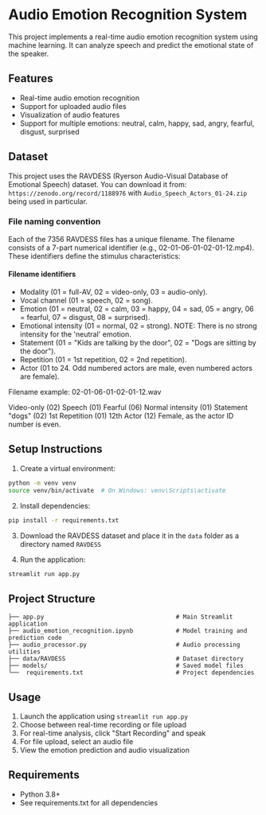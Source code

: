 # Audio Emotion Recognition System

This project implements a real-time audio emotion recognition system using machine learning. It can analyze speech and predict the emotional state of the speaker.

## Features
- Real-time audio emotion recognition
- Support for uploaded audio files
- Visualization of audio features
- Support for multiple emotions: neutral, calm, happy, sad, angry, fearful, disgust, surprised

## Dataset
This project uses the RAVDESS (Ryerson Audio-Visual Database of Emotional Speech) dataset. You can download it from:
`https://zenodo.org/record/1188976` with `Audio_Speech_Actors_01-24.zip` being used in particular.

### File naming convention

Each of the 7356 RAVDESS files has a unique filename. The filename consists of a 7-part numerical identifier (e.g., 02-01-06-01-02-01-12.mp4). These identifiers define the stimulus characteristics: 

#### Filename identifiers 

- Modality (01 = full-AV, 02 = video-only, 03 = audio-only).
- Vocal channel (01 = speech, 02 = song).
- Emotion (01 = neutral, 02 = calm, 03 = happy, 04 = sad, 05 = angry, 06 = fearful, 07 = disgust, 08 = surprised).
- Emotional intensity (01 = normal, 02 = strong). NOTE: There is no strong intensity for the 'neutral' emotion.
- Statement (01 = "Kids are talking by the door", 02 = "Dogs are sitting by the door").
- Repetition (01 = 1st repetition, 02 = 2nd repetition).
- Actor (01 to 24. Odd numbered actors are male, even numbered actors are female).

Filename example: 02-01-06-01-02-01-12.wav

Video-only (02)
Speech (01)
Fearful (06)
Normal intensity (01)
Statement "dogs" (02)
1st Repetition (01)
12th Actor (12)
Female, as the actor ID number is even.

## Setup Instructions

1. Create a virtual environment:
```bash
python -m venv venv
source venv/bin/activate  # On Windows: venv\Scripts\activate
```

2. Install dependencies:
```bash
pip install -r requirements.txt
```

3. Download the RAVDESS dataset and place it in the `data` folder as a directory named `RAVDESS`

4. Run the application:
```bash
streamlit run app.py
```

## Project Structure
```
├── app.py                                     # Main Streamlit application
├── audio_emotion_recognition.ipynb            # Model training and prediction code
├── audio_processor.py                         # Audio processing utilities
├── data/RAVDESS                               # Dataset directory
├── models/                                    # Saved model files
└──  requirements.txt                          # Project dependencies

```

## Usage
1. Launch the application using `streamlit run app.py`
2. Choose between real-time recording or file upload
3. For real-time analysis, click "Start Recording" and speak
4. For file upload, select an audio file
5. View the emotion prediction and audio visualization

## Requirements
- Python 3.8+
- See requirements.txt for all dependencies 
